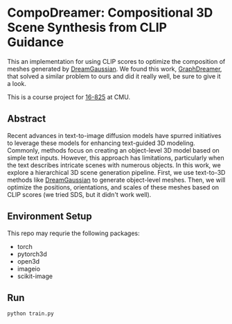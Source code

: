 # CompoDreamer: Compositional 3D Scene Synthesis from CLIP Guidance

This an implementation for using CLIP scores to optimize the composition of meshes generated by [DreamGaussian](https://dreamgaussian.github.io/). We found this work, [GraphDreamer](https://graphdreamer.github.io/), that solved a similar problem to ours and did it really well, be sure to give it a look.

This is a course project for [16-825](https://learning3d.github.io/) at CMU.  


## Abstract
Recent advances in text-to-image diffusion models have spurred initiatives to leverage these models for enhancing text-guided 3D modeling. Commonly, methods focus on creating an object-level 3D model based on simple text inputs. However, this approach has limitations, particularly when the text describes intricate scenes with numerous objects. In this work, we explore a hierarchical 3D scene generation pipeline. First, we use text-to-3D methods like [DreamGaussian](https://dreamgaussian.github.io/) to generate object-level meshes. Then, we will optimize the positions, orientations, and scales of these meshes based on CLIP scores (we tried SDS, but it didn't work well).


## Environment Setup
This repo may requrie the following packages: 
  - torch
  - pytorch3d
  - open3d
  - imageio
  - scikit-image


## Run
``` 
python train.py
```
